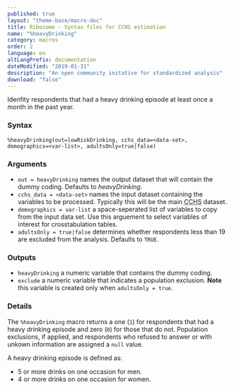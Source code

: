 ```yaml
---
published: true
layout: "theme-base/macro-doc"
title: Ribosome - Syntax files for CCHS estimation
name: "%heavyDrinking"
category: macros
order: 2
language: en
altLangPrefix: documentation
dateModified: "2019-01-31"
description: "An open community initative for standardized analysis"
download: "false"
---
```


Idenfity respondents that had a heavy drinking episode at least once a month in the past year.

### Syntax
```
%heavyDrinking(out=lowRiskDrinking, cchs_data=<data-set>, demographics=<var-list>, adultsOnly=true|false)
```

### Arguments
+ `out = heavyDrinking` names the output dataset that will contain the dummy coding. Defaults to *heavyDrinking*.
+ `cchs_data = <data-set>` names the input dataset containing the variables to be processed. Typically this will be the main <abbr title="Canadian Community Health Survey">CCHS</abbr> dataset.
+ `demographics = var-list` a space-seperated list of variables to copy from the input data set. Use this arguement to select variables of interest for crosstabulation tables.
+ `adultsOnly = true|false` determines whether respondents less than 19 are excluded from the analysis. Defaults to `TRUE`.

### Outputs
+ `heavyDrinking` a numeric variable that contains the dummy coding.
+ `exclude` a numeric variable that indicates a population exclusion. **Note** this variable is created only when `adultsOnly = true`.

### Details
The `%heavyDrinking` macro returns a one (`1`) for respondents that had a heavy drinking episode and zero (`0`) for those that do not. Population exclusions, if applied, and respondents who refused to answer or with unkown information are assigned a `null` value.

A heavy drinking episode is defined as:
+ 5 or more drinks on one occasion for men.
+ 4 or more drinks on one occasion for women.
